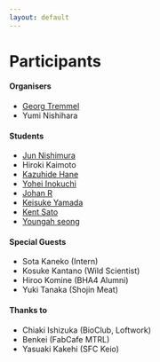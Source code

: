 ```yaml
---
layout: default
---
```


# Participants

#### Organisers
- [Georg Tremmel](georg/)
- Yumi Nishihara

#### Students
- [Jun Nishimura](jun/)
- Hiroki Kaimoto
- [Kazuhide Hane](kazuhide/)
- [Yohei Inokuchi](yohei/)
- [Johan R](johan/)
- [Keisuke Yamada](keisuke/)
- [Kent Sato](kent_sato/)
- [Youngah seong](youngah/)

#### Special Guests
- Sota Kaneko (Intern)
- Kosuke Kantano (Wild Scientist)
- Hiroo Komine (BHA4 Alumni)
- Yuki Tanaka (Shojin Meat)

#### Thanks to
- Chiaki Ishizuka (BioClub, Loftwork)
- Benkei (FabCafe MTRL)
- Yasuaki Kakehi (SFC Keio)
